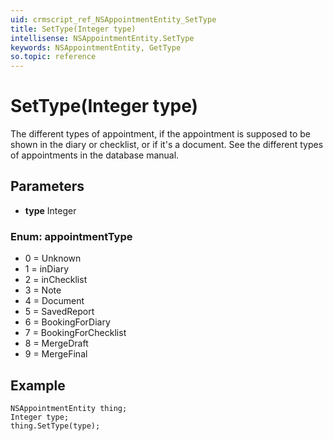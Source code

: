 ```yaml
---
uid: crmscript_ref_NSAppointmentEntity_SetType
title: SetType(Integer type)
intellisense: NSAppointmentEntity.SetType
keywords: NSAppointmentEntity, GetType
so.topic: reference
---
```


# SetType(Integer type)

The different types of appointment, if the appointment is supposed to be shown in the diary or checklist, or if it's a document. See the different types of appointments in the database manual.

## Parameters

* **type** Integer

### Enum: appointmentType

* 0 = Unknown
* 1 = inDiary
* 2 = inChecklist
* 3 = Note
* 4 = Document
* 5 = SavedReport
* 6 = BookingForDiary
* 7 = BookingForChecklist
* 8 = MergeDraft
* 9 = MergeFinal

## Example

```crmscript
NSAppointmentEntity thing;
Integer type;
thing.SetType(type);
```

